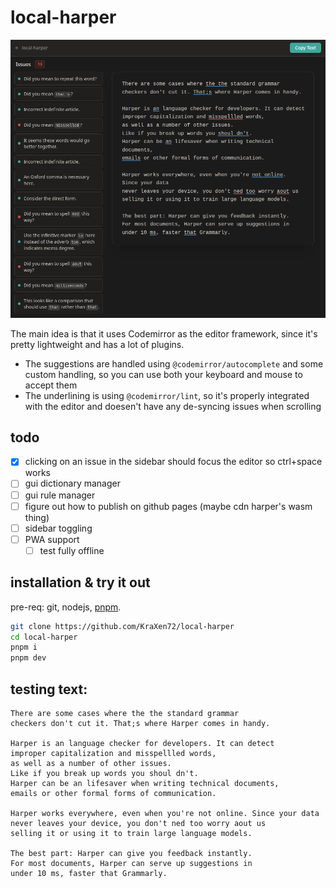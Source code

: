 # local-harper
![screenshot](assets/screenshot1.png)

The main idea is that it uses Codemirror as the editor framework, since it's pretty lightweight and has a lot of plugins.  
- The suggestions are handled using `@codemirror/autocomplete` and some custom handling, so you can use both your keyboard and mouse to accept them
- The underlining is using `@codemirror/lint`, so it's properly integrated with the editor and doesen't have any de-syncing issues when scrolling

## todo
- [x] clicking on an issue in the sidebar should focus the editor so ctrl+space works
- [ ] gui dictionary manager
- [ ] gui rule manager
- [ ] figure out how to publish on github pages (maybe cdn harper's wasm thing)
- [ ] sidebar toggling
- [ ] PWA support
	- [ ] test fully offline

## installation & try it out
pre-req: git, nodejs, [pnpm](https://pnpm.io/installation).
```bash
git clone https://github.com/KraXen72/local-harper
cd local-harper
pnpm i
pnpm dev
```

## testing text:
```
There are some cases where the the standard grammar
checkers don't cut it. That;s where Harper comes in handy.

Harper is an language checker for developers. It can detect
improper capitalization and misspellled words,
as well as a number of other issues.
Like if you break up words you shoul dn't.
Harper can be an lifesaver when writing technical documents, 
emails or other formal forms of communication.

Harper works everywhere, even when you're not online. Since your data
never leaves your device, you don't ned too worry aout us
selling it or using it to train large language models.

The best part: Harper can give you feedback instantly.
For most documents, Harper can serve up suggestions in
under 10 ms, faster that Grammarly.
```